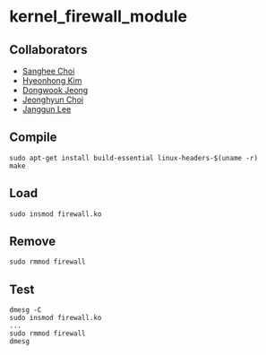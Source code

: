 # kernel_firewall_module



## Collaborators

- [Sanghee Choi](https://github.com/pengin7384)
- [Hyeonhong Kim](https://github.com/khhis)
- [Dongwook Jeong](https://github.com/James-Jeong)
- [Jeonghyun Choi](...)
- [Janggun Lee](...)



## Compile

```
sudo apt-get install build-essential linux-headers-$(uname -r)
make
```



## Load

```
sudo insmod firewall.ko
```



## Remove

```
sudo rmmod firewall
```



## Test

```
dmesg -C
sudo insmod firewall.ko
...
sudo rmmod firewall
dmesg
```

